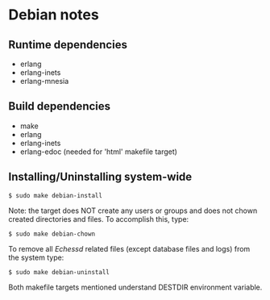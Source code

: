 # Debian notes

## Runtime dependencies

* erlang
* erlang-inets
* erlang-mnesia

## Build dependencies

* make
* erlang
* erlang-inets
* erlang-edoc (needed for 'html' makefile target)

## Installing/Uninstalling system-wide

    $ sudo make debian-install

Note: the target does NOT create any users or groups and does not
chown created directories and files. To accomplish this, type:

    $ sudo make debian-chown

To remove all _Echessd_ related files (except database files and logs)
from the system type:

    $ sudo make debian-uninstall

Both makefile targets mentioned understand DESTDIR environment variable.
